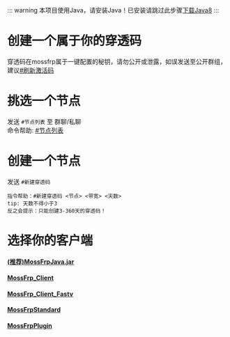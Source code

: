 ::: warning
本项目使用Java，请安装Java！已安装请跳过此步骤[下载Java8](https://www.java.com/zh-CN/download/manual.jsp)
:::
# 创建一个属于你的穿透码
穿透码在mossfrp属于一键配置的秘钥，请勿公开或泄露，如误发送至公开群组，建议[#刷新激活码](/bothelp/#更新穿透码)

# 挑选一个节点
发送 `#节点列表` 至 群聊/私聊 <br />
命令帮助: [#节点列表](/bothelp/#节点列表)

# 创建一个节点
发送 `#新建穿透码`
```
指令帮助：#新建穿透码 <节点> <带宽> <天数>
tip: 天数不得小于3
反之会提示：只能创建3-360天的穿透码！
```
# 选择你的客户端
#### [(推荐)MossFrpJava.jar](/client/MossFrpJava.jar.md)
#### [MossFrp_Client](/client/#MossFrp_Client)
#### [MossFrp_Client_Fastv](/client/#MossFrp_Client_Fastv)
#### [MossFrpStandard](/client/#MossFrpStandard)
#### [MossFrpPlugin](/client/#MossFrpPlugin)